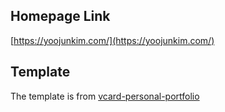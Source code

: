 ## Homepage Link
[https://yoojunkim.com/](https://yoojunkim.com/)

## Template
The template is from [vcard-personal-portfolio](https://github.com/codewithsadee/vcard-personal-portfolio)
